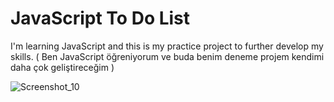 # JavaScript To Do List

I'm learning JavaScript and this is my practice project to further develop my skills. ( Ben JavaScript öğreniyorum ve buda benim deneme projem kendimi daha çok geliştireceğim ) 

![Screenshot_10](https://github.com/TurKLoJeN/Javascript-ToDoListApp/assets/32311900/97bd5cbc-2efa-4624-b356-335f085f8417)

